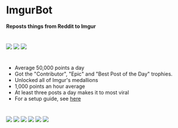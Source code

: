 # ImgurBot

**Reposts things from Reddit to Imgur**

#
![](https://i.imgur.com/QNsWcHG.png)
![](https://i.imgur.com/M2X2Mgt.png)
![](https://i.imgur.com/XaCjin4.png)
#
- Average 50,000 points a day
- Got the "Contributor", "Epic" and "Best Post of the Day" trophies.
- Unlocked all of Imgur's medallions
- 1,000 points an hour average
- At least three posts a day makes it to most viral
- For a setup guide, see [here](https://mr-steal-your-script.github.io/ImgurBot.html?)
#
![](https://i.imgur.com/Xa08yPP.png)
![](https://i.imgur.com/5QZY9in.png)
![](https://i.imgur.com/K7Mtl2a.png)
![](https://i.imgur.com/B7aJuVJ.png)
![](https://i.imgur.com/BojmcQc.png)
![](https://i.imgur.com/EARWHAF.png)
